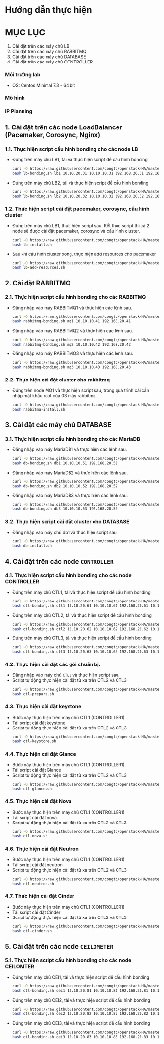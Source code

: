 ﻿# Hướng dẫn thực hiện
# MỤC LỤC 

1. Cài đặt trên các máy chủ LB
2. Cài đặt trên các máy chủ RABBITMQ
3. Cài đặt trên các máy chủ DATABASE
4. Cài đặt trên các máy chủ CONTROLLER


### Môi trường lab
- OS: Centos Minimal 7.3 - 64 bit

### Mô hình

### IP Planning


## 1. Cài đặt trên các node LoadBalancer (Pacemaker, Corosync, Nginx)

### 1.1. Thực hiện script cấu hình bonding cho các node LB
- Đứng trên máy chủ LB1, tải và thực hiện script để cấu hình bonding
  ```sh
  curl -O https://raw.githubusercontent.com/congto/openstack-HA/master/scripts/lb-bonding.sh
  bash lb-bonding.sh lb1 10.10.20.31 10.10.10.31 192.168.20.31 192.168.40.31
  ```

- Đứng trên máy chủ LB2, tải và thực hiện script để cấu hình bonding
  ```sh
  curl -O https://raw.githubusercontent.com/congto/openstack-HA/master/scripts/lb-bonding.sh
  bash lb-bonding.sh lb2 10.10.20.32 10.10.10.32 192.168.20.32 192.168.40.32
  ```

### 1.2. Thực hiện script cài đặt pacemaker, corosync, cấu hình cluster

- Đứng trên máy chủ LB1, thực hiện script sau. Kết thúc script thì cả 2 node sẽ được cài đặt pacemaker, corosync và cấu hình cluster. 
  ```sh
  curl -O https://raw.githubusercontent.com/congto/openstack-HA/master/scripts/lb-install.sh
  bash lb-install.sh
  ```
  
- Sau khi cấu hình cluster xong, thực hiện add resources cho pacemaker
  ```sh
  curl -O https://raw.githubusercontent.com/congto/openstack-HA/master/scripts/lb-add-resources.sh
  bash lb-add-resources.sh
  ```

## 2. Cài đặt RABBITMQ 
### 2.1. Thực hiện script cấu hình bonding cho các RABBITMQ
- Đăng nhập vào máy RABBITMQ1 và thực hiện các lệnh sau.
  ```sh
  curl -O https://raw.githubusercontent.com/congto/openstack-HA/master/scripts/rabbitmq-bonding.sh
  bash rabbitmq-bonding.sh mq1 10.10.10.41 192.168.20.41
  ```
  
- Đăng nhập vào máy RABBITMQ2 và thực hiện các lệnh sau.
  ```sh
  curl -O https://raw.githubusercontent.com/congto/openstack-HA/master/scripts/rabbitmq-bonding.sh
  bash rabbitmq-bonding.sh mq2 10.10.10.42 192.168.20.42
  ```

- Đăng nhập vào máy RABBITMQ3 và thực hiện các lệnh sau.
  ```sh
  curl -O https://raw.githubusercontent.com/congto/openstack-HA/master/scripts/rabbitmq-bonding.sh
  bash rabbitmq-bonding.sh mq3 10.10.10.43 192.168.20.43
  ```
  
### 2.2. Thực hiện cài đặt cluster cho rabbitmq
- Đứng trên node MQ1 và thực hiện script sau, trong quá trình cài cần nhập mật khẩu root của 03 máy rabbitmq
  ```sh
  curl -O https://raw.githubusercontent.com/congto/openstack-HA/master/scripts/rabbitmq-install.sh
  bash rabbitmq-install.sh
  ````
  
  
## 3. Cài đặt các máy chủ DATABASE
### 3.1. Thực hiện script cấu hình bonding cho các MariaDB
- Đăng nhập vào máy MariaDB1 và thực hiện các lệnh sau.
  ```sh
  curl -O https://raw.githubusercontent.com/congto/openstack-HA/master/scripts/db-bonding.sh
  bash db-bonding.sh db1 10.10.10.51 192.168.20.51
  ```
  
- Đăng nhập vào máy MariaDB2 và thực hiện các lệnh sau.
  ```sh
  curl -O https://raw.githubusercontent.com/congto/openstack-HA/master/scripts/db-bonding.sh
  bash db-bonding.sh db2 10.10.10.52 192.168.20.52
  ```

- Đăng nhập vào máy MariaDB3 và thực hiện các lệnh sau.
  ```sh
  curl -O https://raw.githubusercontent.com/congto/openstack-HA/master/scripts/db-bonding.sh
  bash db-bonding.sh db3 10.10.10.53 192.168.20.53
  ```
  
### 3.2. Thực hiện script cài đặt cluster cho DATABASE

- Đăng nhập vào máy chủ db1 và thưc hiện script sau.
  ```sh
  curl -O https://raw.githubusercontent.com/congto/openstack-HA/master/scripts/db-install.sh
  bash db-install.sh
  ```
  
## 4. Cài đặt trên các node `CONTROLLER`

### 4.1. Thực hiện script cấu hình bonding cho các node CONTROLLER
- Đứng trên máy chủ CTL1, tải và thực hiện script để cấu hình bonding
  ```sh
  curl -O https://raw.githubusercontent.com/congto/openstack-HA/master/scripts/ctl-bonding.sh
  bash ctl-bonding.sh ctl1 10.10.20.61 10.10.10.61 192.168.20.61 10.10.0.61
  ```

- Đứng trên máy chủ CTL2, tải và thực hiện script để cấu hình bonding
  ```sh
  curl -O https://raw.githubusercontent.com/congto/openstack-HA/master/scripts/ctl-bonding.sh
  bash ctl-bonding.sh ctl2 10.10.20.62 10.10.10.62 192.168.20.62 10.10.0.62
  ```

- Đứng trên máy chủ CTL3, tải và thực hiện script để cấu hình bonding
  ```sh
  curl -O https://raw.githubusercontent.com/congto/openstack-HA/master/scripts/ctl-bonding.sh
  bash ctl-bonding.sh ctl3 10.10.20.63 10.10.10.63 192.168.20.63 10.10.0.63
  ```
  
### 4.2. Thực hiện cài đặt các gói chuẩn bị.
- Đăng nhập vào máy chủ `CTL1` và thực hiện script sau.
- Script tự động thực hiện cài đặt từ xa trên CTL2 và CTL3
  ```sh
  curl -O https://raw.githubusercontent.com/congto/openstack-HA/master/scripts/ctl-prepare.sh
  bash ctl-prepare.sh
  ```

### 4.3. Thực hiện cài đặt keystone 
- Bước này thực hiện trên máy chủ CTL1 (CONTROLLER1)
- Tải script cài đặt keystone 
- Script tự động thực hiện cài đặt từ xa trên CTL2 và CTL3
  ```sh
  curl -O https://raw.githubusercontent.com/congto/openstack-HA/master/scripts/ctl-keystone.sh
  bash ctl-keystone.sh
  ```

### 4.4. Thực hiện cài đặt Glance 
- Bước này thực hiện trên máy chủ CTL1 (CONTROLLER1)
- Tải script cài đặt Glance 
- Script tự động thực hiện cài đặt từ xa trên CTL2 và CTL3
  ```sh
  curl -O https://raw.githubusercontent.com/congto/openstack-HA/master/scripts/ctl-glance.sh
  bash ctl-glance.sh
  ```

### 4.5. Thực hiện cài đặt Nova
- Bước này thực hiện trên máy chủ CTL1 (CONTROLLER1)
- Tải script cài đặt nova 
- Script tự động thực hiện cài đặt từ xa trên CTL2 và CTL3
  ```sh
  curl -O https://raw.githubusercontent.com/congto/openstack-HA/master/scripts/ctl-nova.sh
  bash ctl-nova.sh
  ```

### 4.6. Thực hiện cài đặt Neutron
- Bước này thực hiện trên máy chủ CTL1 (CONTROLLER1)
- Tải script cài đặt neutron
- Script tự động thực hiện cài đặt từ xa trên CTL2 và CTL3
  ```sh
  curl -O https://raw.githubusercontent.com/congto/openstack-HA/master/scripts/ctl-neutron.sh
  bash ctl-neutron.sh
  ```
  
### 4.7. Thực hiện cài đặt Cinder
- Bước này thực hiện trên máy chủ CTL1 (CONTROLLER1)
- Tải script cài đặt Cinder 
- Script tự động thực hiện cài đặt từ xa trên CTL2 và CTL3
  ```sh
  curl -O https://raw.githubusercontent.com/congto/openstack-HA/master/scripts/ctl-cinder.sh
  bash ctl-cinder.sh
  ```

## 5. Cài đặt trên các node `CEILOMETER`
### 5.1. Thực hiện script cấu hình bonding cho các node CEILOMTER
- Đứng trên máy chủ CEI1, tải và thực hiện script để cấu hình bonding
  ```sh
  curl -O https://raw.githubusercontent.com/congto/openstack-HA/master/scripts/cei-bonding.sh
  bash ctl-bonding.sh cei1 10.10.20.81 10.10.10.81 192.168.20.81 10.10.0.81
  ```

- Đứng trên máy chủ CEI2, tải và thực hiện script để cấu hình bonding
  ```sh
  curl -O https://raw.githubusercontent.com/congto/openstack-HA/master/scripts/cei-bonding.sh
  bash ctl-bonding.sh cei2 10.10.20.82 10.10.10.82 192.168.20.82 10.10.0.82
  ```

- Đứng trên máy chủ CEI3, tải và thực hiện script để cấu hình bonding
  ```sh
  curl -O https://raw.githubusercontent.com/congto/openstack-HA/master/scripts/cei-bonding.sh
  bash ctl-bonding.sh cei3 10.10.20.83 10.10.10.83 192.168.20.83 10.10.0.83
  ```
  
